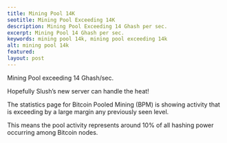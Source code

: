 ```yaml
---
title: Mining Pool 14K
seotitle: Mining Pool Exceeding 14K
description: Mining Pool Exceeding 14 Ghash per sec.
excerpt: Mining Pool 14 Ghash per sec.
keywords: mining pool 14k, mining pool exceeding 14k
alt: mining pool 14k
featured: 
layout: post
---
```


<p>Mining Pool exceeding 14 Ghash/sec.</p>

<p>Hopefully Slush’s new server can handle the heat!  </p>

<p>The statistics page for Bitcoin Pooled Mining (BPM) is showing activity that is exceeding by a large margin any previously seen level. </p>

<p>This means the pool activity represents around 10% of all hashing power occurring among Bitcoin nodes.</p>


